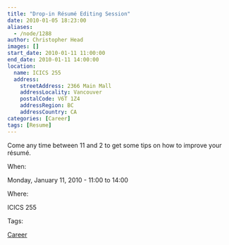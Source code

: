 ```yaml
---
title: "Drop-in Résumé Editing Session"
date: 2010-01-05 18:23:00
aliases:
  - /node/1288
author: Christopher Head
images: []
start_date: 2010-01-11 11:00:00
end_date: 2010-01-11 14:00:00
location:
  name: ICICS 255
  address:
    streetAddress: 2366 Main Mall
    addressLocality: Vancouver
    postalCode: V6T 1Z4
    addressRegion: BC
    addressCountry: CA
categories: [Career]
tags: [Resume]
---
```


Come any time between 11 and 2 to get some tips on how to improve your résumé.

When:

Monday, January 11, 2010 - 11:00 to 14:00

Where:

ICICS 255

Tags:

[Career](/career)
